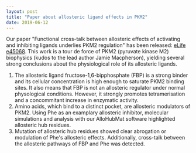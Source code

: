 ```yaml
---
layout: post
title: "Paper about allosteric ligand effects in PKM2"
date: 2019-06-12
---
```


Our paper "Functional cross-talk between allosteric effects of activating and inhibiting ligands underlies PKM2 regulation"
has been released:
[eLife e45068](https://dx.doi.org/10.7554/eLife.45068).
This work is a tour de force of PKM2 (pyruvate kinase M2) biophysics (kudos to the lead author Jamie Macpherson),
yielding several strong conclusions about the physiological role of its allosteric ligands.

1. The allosteric ligand fructose-1,6-bipphosphate (FBP) is a strong binder and its cellular concentration
is high enough to saturate PKM2 binding sites. It also means that FBP is not an allosteric regulator under
normal physological conditions. However, it strongly promotes tetramerisation and a concommitant increase in
enzymatic activity.
2. Amino acids, which bind to a distinct pocket, are allosteric modulators of PKM2. Using Phe as an examplary
allosteric inhibitor, molecular simulations and analysis with our AlloHubMat software highlighted allosteric
hub residues.
3. Mutation of allosteric hub residues showed clear abrogation or modulation of Phe's allosteric effects.
Additionally, cross-talk between the allosteric pathways of FBP and Phe was detected.
